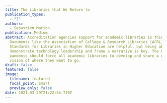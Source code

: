 ```yaml
---
title: The Libraries that We Return to
publication_types:
  - "2"
authors:
  - Sebastien Marion
publication: Medium
abstract: Accreditation agencies support for academic libraries is thin at best.
  Documents like the Association of College & Research Libraries (ACRL)
  Standards for Libraries in Higher Education are helpful, but being able to
  demonstrate technology leadership and frame a narrative is key. The COVID
  pandemic should force all academic libraries to develop and share a clear
  vision of where they want to go.
draft: false
featured: false
image:
  filename: featured
  focal_point: Smart
  preview_only: false
date: 2021-03-29T21:22:54.719Z
---
```

